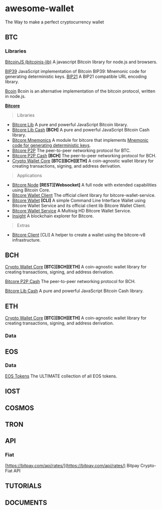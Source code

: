 # awesome-wallet
The Way to make a perfect cryptocurrency wallet

## BTC
### Libraries
[BitcoinJS (bitcoinjs-lib)](https://github.com/bitcoinjs/bitcoinjs-lib) A javascript Bitcoin library for node.js and browsers.

[BIP39](https://github.com/bitcoinjs/bip39) JavaScript implementation of Bitcoin BIP39: Mnemonic code for generating deterministic keys.
[BIP21](https://github.com/bitcoinjs/bip21) A BIP21 compatible URL encoding library.

[Bcoin](https://github.com/bcoin-org/bcoin) Bcoin is an alternative implementation of the bitcoin protocol, written in node.js.

[**Bitcore**](https://github.com/bitpay/bitcore)
> Libraries
- [Bitcore Lib](https://github.com/bitpay/bitcore/blob/master/packages/bitcore-lib) A pure and powerful JavaScript Bitcoin library.
- [Bitcore Lib Cash](https://github.com/bitpay/bitcore/blob/master/packages/bitcore-lib-cash) **[BCH]** A pure and powerful JavaScript Bitcoin Cash library.
- [Bitcore Mnemonics](https://github.com/bitpay/bitcore/blob/master/packages/bitcore-mnemonic) A module for bitcore that implements [Mnemonic code for generating deterministic keys](https://github.com/bitcoin/bips/blob/master/bip-0039.mediawiki).
- [Bitcore P2P](https://github.com/bitpay/bitcore/blob/master/packages/bitcore-p2p) The peer-to-peer networking protocol for BTC.
- [Bitcore P2P Cash](https://github.com/bitpay/bitcore/blob/master/packages/bitcore-p2p-cash) **[BCH]** The peer-to-peer networking protocol for BCH.
- [Crypto Wallet Core](https://github.com/bitpay/bitcore/blob/master/packages/crypto-wallet-core) **[BTC][BCH][ETH]** A coin-agnostic wallet library for creating transactions, signing, and address derivation.

> Applications
- [Bitcore Node](https://github.com/bitpay/bitcore/blob/master/packages/bitcore-node) **[REST][Websocket]** A full node with extended capabilities using Bitcoin Core.
- [Bitcore Wallet Client](https://github.com/bitpay/bitcore/blob/master/packages/bitcore-wallet-client) The official client library for bitcore-wallet-service.
- [Bitcore Wallet](https://github.com/bitpay/bitcore/blob/master/packages/bitcore-wallet) **[CLI]** A simple Command Line Interface Wallet using Bitcore Wallet Service and its official client lib Bitcore Wallet Client.
- [Bitcore Wallet Service](https://github.com/bitpay/bitcore/blob/master/packages/bitcore-wallet-service) A Multisig HD Bitcore Wallet Service.
- [Insight](https://github.com/bitpay/bitcore/blob/master/packages/insight-previous/README.md) A blockchain explorer for Bitcore.

> Extras
- [Bitcore Client](https://github.com/bitpay/bitcore/tree/master/packages/bitcore-client) [CLI] A helper to create a wallet using the bitcore-v8 infrastructure. 


## BCH
[Crypto Wallet Core](https://github.com/bitpay/bitcore/blob/master/packages/crypto-wallet-core) **[BTC][BCH][ETH]** A coin-agnostic wallet library for creating transactions, signing, and address derivation.

[Bitcore P2P Cash](https://github.com/bitpay/bitcore/blob/master/packages/bitcore-p2p-cash) The peer-to-peer networking protocol for BCH.

[Bitcore Lib Cash](https://github.com/bitpay/bitcore/blob/master/packages/bitcore-lib-cash) A pure and powerful JavaScript Bitcoin Cash library.

## ETH
[Crypto Wallet Core](https://github.com/bitpay/bitcore/blob/master/packages/crypto-wallet-core) **[BTC][BCH][ETH]** A coin-agnostic wallet library for creating transactions, signing, and address derivation.

### Data



## EOS
### Data
[EOS Tokens](https://github.com/BlockABC/eos-tokens) The ULTIMATE collection of all EOS tokens.

## IOST

## COSMOS

## TRON

## API
### Fiat
[https://bitpay.com/api/rates/](https://bitpay.com/api/rates/) Bitpay Crypto-Fiat API

## TUTORIALS

## DOCUMENTS
